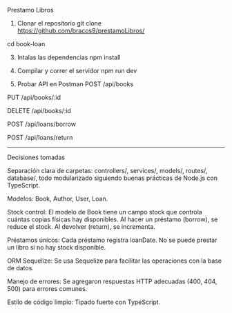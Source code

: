 Prestamo Libros

1. Clonar el repositorio
git clone https://github.com/bracos9/prestamoLibros/

cd book-loan

3. Intalas las dependencias
npm install

4. Compilar y correr el servidor
npm run dev

5. Probar API en Postman
POST /api/books

PUT /api/books/:id

DELETE /api/books/:id

POST /api/loans/borrow

POST /api/loans/return



--------------------------------------------------------------------------------------------------------------------------------
Decisiones tomadas

Separación clara de carpetas:
controllers/, services/, models/, routes/, database/, todo modularizado siguiendo buenas prácticas de Node.js con TypeScript.


Modelos:
Book, Author, User, Loan.

Stock control:
El modelo de Book tiene un campo stock que controla cuántas copias físicas hay disponibles.
Al hacer un préstamo (borrow), se reduce el stock. Al devolver (return), se incrementa.


Préstamos únicos:
Cada préstamo registra loanDate.
No se puede prestar un libro si no hay stock disponible.


ORM Sequelize:
Se usa Sequelize para facilitar las operaciones con la base de datos.


Manejo de errores:
Se agregaron respuestas HTTP adecuadas (400, 404, 500) para errores comunes.


Estilo de código limpio:
Tipado fuerte con TypeScript.
